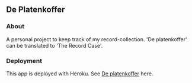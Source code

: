 ## De Platenkoffer

### About
A personal project to keep track of my record-collection. 'De platenkoffer' can be translated to 'The Record Case'. 

### Deployment
This app is deployed with Heroku. See [De platenkoffer](https://de-platenkoffer.herokuapp.com/) here.
